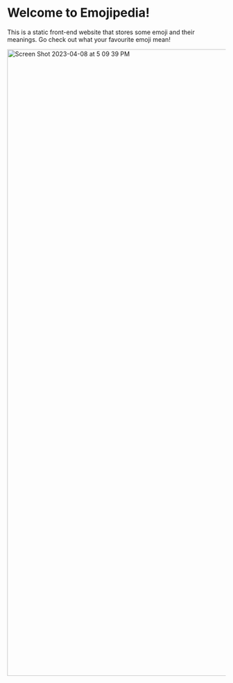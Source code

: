 # Welcome to Emojipedia!
This is a static front-end website that stores some emoji and their meanings. Go check out what your favourite emoji mean!


<img width="1440" alt="Screen Shot 2023-04-08 at 5 09 39 PM" src="https://user-images.githubusercontent.com/115741361/230743094-38928d1b-94e0-4712-a93f-d28321535d74.png">


